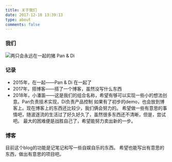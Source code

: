 ```yaml
---
title: 关于我们
date: 2017-12-18 13:39:13
type: about
comments: false
---
```


### 我们
![两只会永远在一起的猪 Pan & Di](http://p15ezcjt2.bkt.clouddn.com/小书匠/微信图片_20180606200608.jpg)

 ### 记录
 - 2015年，在一起——Pan & Di 在一起了
 - 2017年，搭博客——搭了一个博客，虽然没写什么东西
 - 2018年，小潘笛——这是我们的组合名称，希望有够可以实现一些小的想法创意。Pan负责技术实现，Di负责产品控制
如果有了初步的demo，也会放到博客上。现在博客上的东西还比较少，我们俩会努力的。
希望做一些有意思的事情吧，随波逐流的生活过了好久好久了，虽然很多东西还不清晰，但是，尝试吧。
最大的困难便是战胜自己了，希望能努力卖出新的一步。

### 博客
目前这个blog的功能是记笔记和写一些自娱自乐的东西。
希望也能写出有意思的东西，做出有意思的项目吧。


